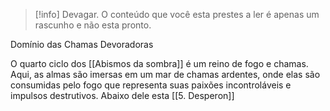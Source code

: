 >[!info] Devagar.
>O conteúdo que você esta prestes a ler é apenas um rascunho e não esta pronto.

Domínio das Chamas Devoradoras

O quarto ciclo dos [[Abismos da sombra]] é um reino de fogo e chamas. Aqui, as almas são imersas em um mar de chamas ardentes, onde elas são consumidas pelo fogo que representa suas paixões incontroláveis e impulsos destrutivos.
Abaixo dele esta [[5. Desperon]]
